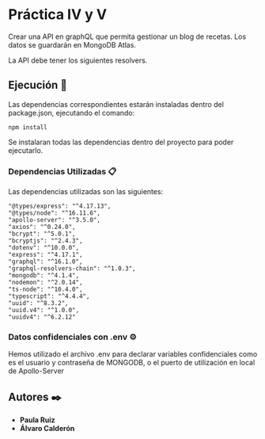 # Práctica IV y V

Crear una API en graphQL que permita gestionar un blog de recetas. Los datos se guardarán en MongoDB Atlas.

La API debe tener los siguientes resolvers.

## Ejecución 🚀

Las dependencias correspondientes estarán instaladas dentro del package.json, ejecutando el comando:
```
npm install
```
Se instalaran todas las dependencias dentro del proyecto para poder ejecutarlo.



### Dependencias Utilizadas 📋

Las dependencias utilizadas son las siguientes:

```
"@types/express": "^4.17.13",
"@types/node": "^16.11.6",
"apollo-server": "^3.5.0",
"axios": "^0.24.0",
"bcrypt": "^5.0.1",
"bcryptjs": "^2.4.3",
"dotenv": "^10.0.0",
"express": "^4.17.1",
"graphql": "^16.1.0",
"graphql-resolvers-chain": "^1.0.3",
"mongodb": "^4.1.4",
"nodemon": "^2.0.14",
"ts-node": "^10.4.0",
"typescript": "^4.4.4",
"uuid": "^8.3.2",
"uuid.v4": "^1.0.0",
"uuidv4": "^6.2.12"
```

### Datos confidenciales con .env ⚙️

Hemos utilizado el archivo .env para declarar variables confidenciales como es el usuario y contraseña de MONGODB, o el puerto de utilización en local de Apollo-Server


## Autores ✒️

* **Paula Ruiz** 
* **Álvaro Calderón**  
